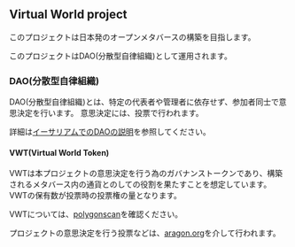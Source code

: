 ## Virtual World project

このプロジェクトは日本発のオープンメタバースの構築を目指します。

このプロジェクトはDAO(分散型自律組織)として運用されます。

### DAO(分散型自律組織)

DAO(分散型自律組織)とは、特定の代表者や管理者に依存せず、参加者同士で意思決定を行います。
意思決定には、投票で行われます。

詳細は[イーサリアムでのDAOの説明](https://ethereum.org/ja/dao/)を参照してください。

#### VWT(Virtual World Token)

VWTは本プロジェクトの意思決定を行う為のガバナンストークンであり、構築されるメタバース内の通貨とのしての役割を果たすことを想定しています。
VWTの保有数が投票時の投票権の量となります。

VWTについては、[polygonscan](https://polygonscan.com/token/0x858e372c5a39e1127bddfe375714450b38dc1dc8)を確認ください。

プロジェクトの意思決定を行う投票などは、[aragon.org](https://client.aragon.org/#/virtualworld/)を介して行われます。

